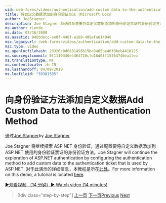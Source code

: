 ```yaml
---
uid: web-forms/videos/authentication/add-custom-data-to-the-authentication-method
title: 将自定义数据添加到身份验证方法 |Microsoft Docs
author: JoeStagner
description: Joe Stagner 将通过配置要将自定义数据添加到身份验证票证的身份验证方法来继续探索 ASP.NET 身份验证...
ms.author: riande
ms.date: 07/16/2008
ms.assetid: 940bdecc-ae0f-448f-a189-405efa614049
msc.legacyurl: /web-forms/videos/authentication/add-custom-data-to-the-authentication-method
msc.type: video
ms.openlocfilehash: 29326c8d6831456b15ba9485be40f8beb441b125
ms.sourcegitcommit: 0f1119340e4464720cfd16d0ff15764746ea1fea
ms.translationtype: MT
ms.contentlocale: zh-CN
ms.lasthandoff: 04/09/2019
ms.locfileid: "59381505"
---
```

# <a name="add-custom-data-to-the-authentication-method"></a><span data-ttu-id="0e981-103">向身份验证方法添加自定义数据</span><span class="sxs-lookup"><span data-stu-id="0e981-103">Add Custom Data to the Authentication Method</span></span>

<span data-ttu-id="0e981-104">通过[Joe Stagner](https://github.com/JoeStagner)</span><span class="sxs-lookup"><span data-stu-id="0e981-104">by [Joe Stagner](https://github.com/JoeStagner)</span></span>

<span data-ttu-id="0e981-105">Joe Stagner 将继续探索 ASP.NET 身份验证，通过配置要将自定义数据添加到 ASP.NET 使用的身份验证票证的身份验证方法。</span><span class="sxs-lookup"><span data-stu-id="0e981-105">Joe Stagner will continue the exploration of ASP.NET authentication by configuring the authentication method to add custom data to the authentication ticket that is used by ASP.NET.</span></span> <span data-ttu-id="0e981-106">对于此演示的详细信息，本教程是所在[此处](../../overview/older-versions-security/introduction/forms-authentication-configuration-and-advanced-topics-vb.md)。</span><span class="sxs-lookup"><span data-stu-id="0e981-106">For more information on this demo, a tutorial is located [here](../../overview/older-versions-security/introduction/forms-authentication-configuration-and-advanced-topics-vb.md).</span></span>

[<span data-ttu-id="0e981-107">&#9654;观看视频 （14 分钟）</span><span class="sxs-lookup"><span data-stu-id="0e981-107">&#9654; Watch video (14 minutes)</span></span>](https://channel9.msdn.com/Blogs/ASP-NET-Site-Videos/add-custom-data-to-the-authentication-method)

> [!div class="step-by-step"]
> <span data-ttu-id="0e981-108">[上一页](forms-login-custom-key-configuration.md)
> [下一页](use-custom-principal-objects.md)</span><span class="sxs-lookup"><span data-stu-id="0e981-108">[Previous](forms-login-custom-key-configuration.md)
[Next](use-custom-principal-objects.md)</span></span>
